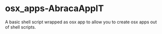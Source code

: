 # osx_apps-AbracaAppIT
A basic shell script wrapped as osx app to allow you to create osx apps out of shell scripts.
